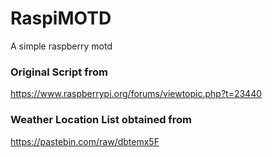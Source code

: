 # RaspiMOTD
A simple raspberry motd

### Original Script from
https://www.raspberrypi.org/forums/viewtopic.php?t=23440

### Weather Location List obtained from 
https://pastebin.com/raw/dbtemx5F

